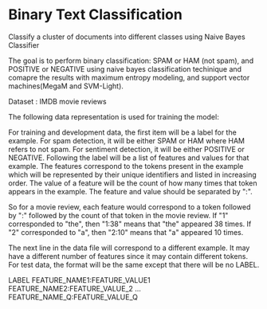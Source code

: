 # Binary Text Classification 

Classify a cluster of documents into different classes using Naive Bayes Classifier

The goal is to perform binary classification: SPAM or HAM (not spam), and POSITIVE or NEGATIVE using naive bayes classification techinique and comapre the results with maximum entropy modeling, and support vector machines(MegaM and SVM-Light). 

Dataset : IMDB movie reviews

The following data representation is used for training the model:

For training and development data, the first item will be a label for the example. For spam detection, it will be either SPAM or HAM where HAM refers to not spam. For sentiment detection, it will be either POSITIVE or NEGATIVE. Following the label will be a list of features and values for that example. The features correspond to the tokens present in the example which will be represented by their unique identifiers and listed in increasing order. The value of a feature will be the count of how many times that token appears in the example. The feature and value should be separated by ":".

So for a movie review, each feature would correspond to a token followed by ":" followed by the count of that token in the movie review. If "1" corresponded to "the", then "1:38" means that "the" appeared 38 times. If "2" corresponded to "a", then "2:10" means that "a" appeared 10 times.

The next line in the data file will correspond to a different example. It may have a different number of features since it may contain different tokens. For test data, the format will be the same except that there will be no LABEL.

LABEL FEATURE_NAME1:FEATURE_VALUE1 FEATURE_NAME2:FEATURE_VALUE_2 ... FEATURE_NAME_Q:FEATURE_VALUE_Q

